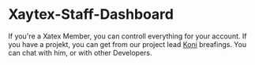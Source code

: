 # Xaytex-Staff-Dashboard

If you're a Xatex Member, you can controll everything for your account. 
If you have a projekt, you can get from our project lead [Koni](https://github.com/vKxni) breafings.
You can chat with him, or with other Developers.
